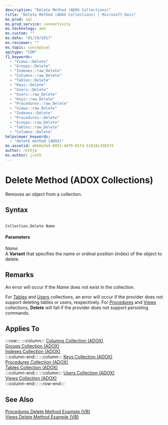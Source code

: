```yaml
---
description: "Delete Method (ADOX Collections)"
title: "Delete Method (ADOX Collections) | Microsoft Docs"
ms.prod: sql
ms.prod_service: connectivity
ms.technology: ado
ms.custom: ""
ms.date: "01/19/2017"
ms.reviewer: ""
ms.topic: conceptual
apitype: "COM"
f1_keywords: 
  - "Views::Delete"
  - "Groups::Delete"
  - "Indexes::raw_Delete"
  - "Columns::raw_Delete"
  - "Tables::Delete"
  - "Keys::Delete"
  - "Users::Delete"
  - "Users::raw_Delete"
  - "Keys::raw_Delete"
  - "Procedures::raw_Delete"
  - "Views::raw_Delete"
  - "Indexes::Delete"
  - "Procedures::Delete"
  - "Groups::raw_Delete"
  - "Tables::raw_Delete"
  - "Columns::Delete"
helpviewer_keywords: 
  - "delete method [ADOX]"
ms.assetid: e6b6e3a4-8952-4d79-81f4-51019c338374
author: rothja
ms.author: jroth
---
```

# Delete Method (ADOX Collections)
Removes an object from a collection.  
  
## Syntax  
  
```  
  
Collection.Delete Name  
```  
  
#### Parameters  
 *Name*  
 A **Variant** that specifies the name or ordinal position (index) of the object to delete.  
  
## Remarks  
 An error will occur if the *Name* does not exist in the collection.  
  
 For [Tables](./tables-collection-adox.md) and [Users](./users-collection-adox.md) collections, an error will occur if the provider does not support deleting tables or users, respectively. For [Procedures](./procedures-collection-adox.md) and [Views](./views-collection-adox.md) collections, **Delete** will fail if the provider does not support persisting commands.  
  
## Applies To  

:::row:::
    :::column:::
        [Columns Collection (ADOX)](./columns-collection-adox.md)  
        [Groups Collection (ADOX)](./groups-collection-adox.md)  
        [Indexes Collection (ADOX)](./indexes-collection-adox.md)  
    :::column-end:::
    :::column:::
        [Keys Collection (ADOX)](./keys-collection-adox.md)  
        [Procedures Collection (ADOX)](./procedures-collection-adox.md)  
        [Tables Collection (ADOX)](./tables-collection-adox.md)  
    :::column-end:::
    :::column:::
        [Users Collection (ADOX)](./users-collection-adox.md)  
        [Views Collection (ADOX)](./views-collection-adox.md)  
    :::column-end:::
:::row-end:::

## See Also  
 [Procedures Delete Method Example (VB)](./procedures-delete-method-example-vb.md)   
 [Views Delete Method Example (VB)](./views-delete-method-example-vb.md)
